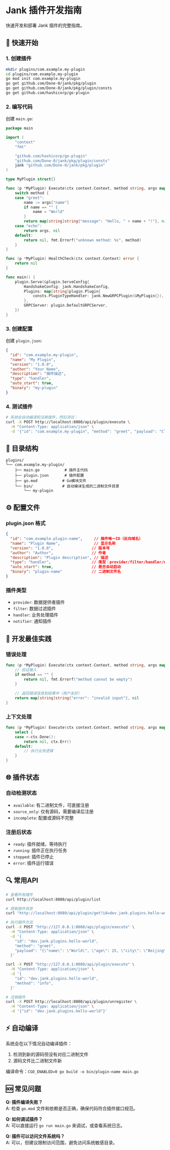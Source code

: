 # Jank 插件开发指南

快速开发和部署 Jank 插件的完整指南。

## 🚀 快速开始

### 1. 创建插件
```bash
mkdir plugins/com.example.my-plugin
cd plugins/com.example.my-plugin
go mod init com.example.my-plugin
go get github.com/Done-0/jank/pkg/plugin
go get github.com/Done-0/jank/pkg/plugin/consts
go get github.com/hashicorp/go-plugin
```

### 2. 编写代码
创建 `main.go`:
```go
package main

import (
    "context"
    "fmt"

    "github.com/hashicorp/go-plugin"
    "github.com/Done-0/jank/pkg/plugin/consts"
    jank "github.com/Done-0/jank/pkg/plugin"
)

type MyPlugin struct{}

func (p *MyPlugin) Execute(ctx context.Context, method string, args map[string]string) (map[string]string, error) {
    switch method {
    case "greet":
        name := args["name"]
        if name == "" {
            name = "World"
        }
        return map[string]string{"message": "Hello, " + name + "!"}, nil
    case "echo":
        return args, nil
    default:
        return nil, fmt.Errorf("unknown method: %s", method)
    }
}

func (p *MyPlugin) HealthCheck(ctx context.Context) error {
    return nil
}

func main() {
    plugin.Serve(&plugin.ServeConfig{
        HandshakeConfig: jank.HandshakeConfig,
        Plugins: map[string]plugin.Plugin{
            consts.PluginTypeHandler: jank.NewGRPCPlugin(&MyPlugin{}),
        },
        GRPCServer: plugin.DefaultGRPCServer,
    })
}
```

### 3. 创建配置
创建 `plugin.json`:
```json
{
  "id": "com.example.my-plugin",
  "name": "My Plugin",
  "version": "1.0.0",
  "author": "Your Name",
  "description": "插件描述",
  "type": "handler",
  "auto_start": true,
  "binary": "my-plugin"
}
```

### 4. 测试插件
```bash
# 系统会自动编译和注册插件，然后测试：
curl -X POST http://localhost:8080/api/plugin/execute \
  -H "Content-Type: application/json" \
  -d '{"id": "com.example.my-plugin", "method": "greet", "payload": "Claude"}'
```

## 📁 目录结构
```
plugins/
└── com.example.my-plugin/
    ├── main.go           # 插件主代码
    ├── plugin.json       # 插件配置
    ├── go.mod           # Go模块文件
    └── bin/             # 自动编译生成的二进制文件目录
        └── my-plugin
```

## ⚙️ 配置文件

### plugin.json 格式
```json
{
  "id": "com.example.plugin-name",     // 插件唯一ID（反向域名）
  "name": "Plugin Name",               // 显示名称
  "version": "1.0.0",                 // 版本号
  "author": "Author",                 // 作者
  "description": "Plugin description", // 描述
  "type": "handler",                  // 类型：provider/filter/handler/notifier
  "auto_start": true,                 // 是否自动启动
  "binary": "plugin-name"             // 二进制文件名
}
```

### 插件类型
- `provider`: 数据提供者插件
- `filter`: 数据过滤插件  
- `handler`: 业务处理插件
- `notifier`: 通知插件

## 🔧 开发最佳实践

### 错误处理
```go
func (p *MyPlugin) Execute(ctx context.Context, method string, args map[string]string) (map[string]string, error) {
    // 验证输入
    if method == "" {
        return nil, fmt.Errorf("method cannot be empty")
    }
    
    // 返回错误信息到结果中（用户友好）
    return map[string]string{"error": "invalid input"}, nil
}
```

### 上下文处理
```go
func (p *MyPlugin) Execute(ctx context.Context, method string, args map[string]string) (map[string]string, error) {
    select {
    case <-ctx.Done():
        return nil, ctx.Err()
    default:
        // 执行业务逻辑
    }
}
```

## 🌐 插件状态

### 自动检测状态
- `available`: 有二进制文件，可直接注册
- `source_only`: 仅有源码，需要编译后注册
- `incomplete`: 配置或源码不完整

### 注册后状态
- `ready`: 插件就绪，等待执行
- `running`: 插件正在执行任务
- `stopped`: 插件已停止
- `error`: 插件运行错误

## 🔍 常用API

```bash
# 查看所有插件
curl http://localhost:8080/api/plugin/list

# 获取插件信息
curl "http://localhost:8080/api/plugin/get?id=dev.jank.plugins.hello-world"

# 执行插件方法
curl -X POST "http://127.0.0.1:8080/api/plugin/execute" \
  -H "Content-Type: application/json" \
  -d '{
    "id": "dev.jank.plugins.hello-world",
    "method": "greet", 
    "payload": "{\"name\": \"World\", \"age\": 25, \"city\": \"Beijing\"}"
  }'

curl -X POST "http://127.0.0.1:8080/api/plugin/execute" \
  -H "Content-Type: application/json" \
  -d '{
    "id": "dev.jank.plugins.hello-world",
    "method": "info", 
  }'

# 注销插件
curl -X POST http://localhost:8080/api/plugin/unregister \
  -H "Content-Type: application/json" \
  -d '{"id": "dev.jank.plugins.hello-world"}'
```

## ⚡ 自动编译

系统会在以下情况自动编译插件：
1. 检测到新的源码但没有对应二进制文件
2. 源码文件比二进制文件新

编译命令：`CGO_ENABLED=0 go build -o bin/plugin-name main.go`

## 🆘 常见问题

**Q: 插件编译失败？**  
A: 检查 `go.mod` 文件和依赖是否正确，确保代码符合插件接口规范。

**Q: 如何调试插件？**  
A: 可以直接运行 `go run main.go` 来调试，或查看系统日志。

**Q: 插件可以访问文件系统吗？**  
A: 可以，但建议限制访问范围，避免访问系统敏感目录。